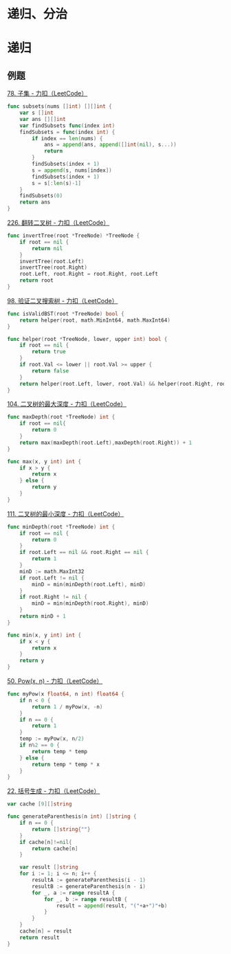 # 递归、分治

# 递归

## 例题

[78. 子集 - 力扣（LeetCode）](https://leetcode.cn/problems/subsets/)

```go
func subsets(nums []int) [][]int {
    var s []int
    var ans [][]int
    var findSubsets func(index int)
    findSubsets = func(index int) {
        if index == len(nums) {
            ans = append(ans, append([]int(nil), s...))
            return
        }
        findSubsets(index + 1)
        s = append(s, nums[index])
        findSubsets(index + 1)
        s = s[:len(s)-1]
    }
    findSubsets(0)
    return ans
}
```

[226. 翻转二叉树 - 力扣（LeetCode）](https://leetcode.cn/problems/invert-binary-tree/)

```go
func invertTree(root *TreeNode) *TreeNode {
    if root == nil {
        return nil
    }
    invertTree(root.Left)
    invertTree(root.Right)
    root.Left, root.Right = root.Right, root.Left
    return root
}
```

[98. 验证二叉搜索树 - 力扣（LeetCode）](https://leetcode.cn/problems/validate-binary-search-tree/)

```go
func isValidBST(root *TreeNode) bool {
    return helper(root, math.MinInt64, math.MaxInt64)
}

func helper(root *TreeNode, lower, upper int) bool {
    if root == nil {
        return true
    }
    if root.Val <= lower || root.Val >= upper {
        return false
    }
    return helper(root.Left, lower, root.Val) && helper(root.Right, root.Val, upper)
}
```

[104. 二叉树的最大深度 - 力扣（LeetCode）](https://leetcode.cn/problems/maximum-depth-of-binary-tree/)

```go
func maxDepth(root *TreeNode) int {
    if root == nil{
        return 0
    }
    return max(maxDepth(root.Left),maxDepth(root.Right)) + 1 
}

func max(x, y int) int {
    if x > y {
        return x
    } else {
        return y
    }
}
```

[111. 二叉树的最小深度 - 力扣（LeetCode）](https://leetcode.cn/problems/minimum-depth-of-binary-tree/)

```go
func minDepth(root *TreeNode) int {
    if root == nil {
        return 0
    }
    if root.Left == nil && root.Right == nil {
        return 1
    }
    minD := math.MaxInt32
    if root.Left != nil {
        minD = min(minDepth(root.Left), minD)
    }
    if root.Right != nil {
        minD = min(minDepth(root.Right), minD)
    }
    return minD + 1
}

func min(x, y int) int {
    if x < y {
        return x
    }
    return y
}
```

[50. Pow(x, n) - 力扣（LeetCode）](https://leetcode.cn/problems/powx-n/)

```go
func myPow(x float64, n int) float64 {
    if n < 0 {
        return 1 / myPow(x, -n)
    }
    if n == 0 {
        return 1
    }
    temp := myPow(x, n/2)
    if n%2 == 0 {
        return temp * temp
    } else {
        return temp * temp * x
    }
}
```

[22. 括号生成 - 力扣（LeetCode）](https://leetcode.cn/problems/generate-parentheses/)

```go
var cache [9][]string

func generateParenthesis(n int) []string {
    if n == 0 {
        return []string{""}
    }
    if cache[n]!=nil{
        return cache[n]
    }

    var result []string
    for i := 1; i <= n; i++ {
        resultA := generateParenthesis(i - 1)
        resultB := generateParenthesis(n - i)
        for _, a := range resultA {
            for _, b := range resultB {
                result = append(result, "("+a+")"+b)
            }
        }
    }
    cache[n] = result
    return result
}
```
